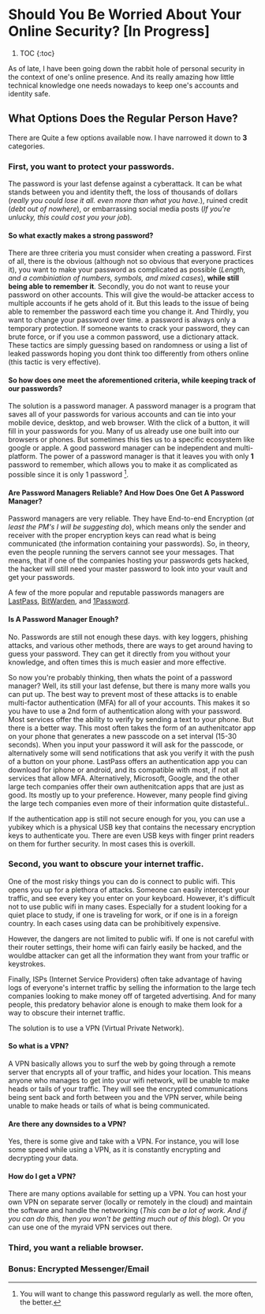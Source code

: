 # Should You Be Worried About Your Online Security? [**In Progress**]

1. TOC
{:toc}

As of late, I have been going down the rabbit hole of personal security in the context of one's online presence.
And its really amazing how little technical knowledge one needs nowadays to keep one's accounts and identity safe.

## What Options Does the Regular Person Have?

There are Quite a few options available now. I have narrowed it down to **3** categories.

### First, you want to protect your passwords.

The password is your last defense against a cyberattack. It can be what stands between you and identity theft,
the loss of thousands of dollars (*really you could lose it all. even more than what you have.*), ruined credit (*debt out of nowhere*),
or embarrassing social media posts (*If you're unlucky, this could cost you your job*).

#### So what exactly makes a strong password? 

There are three criteria you must consider when creating a password. First of all, there is the obvious (although not so obvious that everyone practices it), you want 
to make your password as complicated as possible (*Length, and a combiniation of numbers, symbols, and mixed cases*), **while still being able to remember it**.
Secondly, you do not want to reuse your password on other accounts. This will give the would-be attacker access to multiple accounts if he gets ahold
of it. But this leads to the issue of being able to remember the password each time you change it. And Thirdly, you want to change your password over time. 
a password is always only a temporary protection. If someone wants to crack your password, they can brute force,
or if you use a common password, use a dictionary attack. These tactics are simply guessing based on randomness or using a list
of leaked passwords hoping you dont think too differently from others online (this tactic is very effective).

#### So how does one meet the aforementioned criteria, while keeping track of our passwords?

The solution is a password manager. A password manager is a program that saves all of your passwords for various accounts and can tie into your
mobile device, desktop, and web browser. With the click of a button, it will fill in your passwords for you. Many of us already use one built into our browsers or phones. But sometimes this ties us to a specific ecosystem like google or apple. A good password manager can be independent and multi-platform. The power of a password manager is that it leaves you with only **1** password to remember, which allows you to make it as complicated as possible
since it is only 1 password [^1]. 

#### Are Password Managers Reliable? And How Does One Get A Password Manager?

Password managers are very reliable. They have End-to-end Encryption (*at least the PM's I will be suggesting do*), which means only the sender and receiver with the proper encryption keys can read what is being communicated (the information containing your passwords). So, in theory, even the people running the servers cannot see your messages. That means, that if one of the companies hosting your passwords gets hacked, the hacker will still need your master password to look into your vault and get your passwords.

A few of the more popular and reputable passwords managers are [LastPass](https://www.lastpass.com/), [BitWarden](https://bitwarden.com/), and [1Password](https://1password.com/).

#### Is A Password Manager Enough?

No. Passwords are still not enough these days. with key loggers, phishing attacks, and various other methods, there are ways to get around having to guess your password. They can get it directly from you without your knowledge, and often times this is much easier and more effective.

So now you're probably thinking, then whats the point of a password manager? Well, its still your last defense, but there is many more walls you can put up. The best way to prevent most of these attacks is to enable multi-factor authentication (MFA) for all of your accounts. This makes it so you have to use a 2nd form of authentication along with your password. Most services offer the ability to verify by sending a text to your phone. But there is a better way. This most often takes the form of an authenitcator app on your phone that generates a new passcode on a set interval (15-30 seconds). When you input your password it will ask for the passcode, or alternatively some will send notifications that ask you verify it with the push of a button on your phone. LastPass offers an authentication app you can download for iphone or android, and its compatible with most, if not all services that allow MFA. Alternatively, Microsoft, Google, and the other large tech companies offer their own authenitcation apps that are just as good. Its mostly up to your preference. However, many people find giving the large tech companies even more of their information quite distasteful..

If the authentication app is still not secure enough for you, you can use a yubikey which is a physical USB key that contains the necessary encryption keys to authenticate you. There are even USB keys with finger print readers on them for further security. In most cases this is overkill.

### Second, you want to obscure your internet traffic.

One of the most risky things you can do is connect to public wifi. This opens you up for a plethora of attacks. Someone can easily intercept your traffic, and see every key you enter on your keyboard. However, it's difficult not to use public wifi in many cases. Especially for a student looking for a quiet place to study, if one is traveling for work, or if one is in a foreign country. In each cases using data can be prohibitively expensive. 

However, the dangers are not limited to public wifi. If one is not careful with their router settings, their home wifi can fairly easily be hacked, and the wouldbe attacker can get all the information they want from your traffic or keystrokes.

Finally, ISPs (Internet Service Providers) often take advantage of having logs of everyone's internet traffic by selling the information to the large tech companies looking to make money off of targeted advertising. And for many people, this predatory behavior alone is enough to make them look for a way to obscure their internet traffic. 

The solution is to use a VPN (Virtual Private Network). 

#### So what is a VPN?

A VPN basically allows you to surf the web by going through a remote server that encrypts all of your traffic, and hides your location. This means anyone who manages to get into your wifi network, will be unable to make heads or tails of your traffic. They will see the encrypted communications being sent back and forth between you and the VPN server, while being unable to make heads or tails of what is being communicated. 

#### Are there any downsides to a VPN?

Yes, there is some give and take with a VPN. For instance, you will lose some speed while using a VPN, as it is constantly encrypting and decrypting your data.

#### How do I get a VPN?

There are many options available for setting up a VPN. You can host your own VPN on separate server (locally or remotely in the cloud) and maintain the software and handle the networking (*This can be a lot of work. And if you can do this, then you won't be getting much out of this blog*). Or you can use one of the myraid VPN services out there.

### Third, you want a reliable browser.

### Bonus: Encrypted Messenger/Email
[^1]: You will want to change this password regularly as well. the more often, the better.

